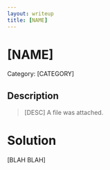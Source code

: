 ```yaml
---
layout: writeup
title: [NAME]
---
```

# [NAME]
Category: [CATEGORY]

## Description

> [DESC]
A file was attached.  

# Solution

[BLAH BLAH]